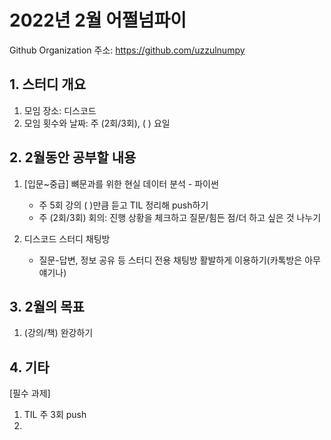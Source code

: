 # 2022년 2월 어쩔넘파이

Github Organization 주소: https://github.com/uzzulnumpy

## 1. 스터디 개요

1. 모임 장소: 디스코드
2. 모임 횟수와 날짜: 주 (2회/3회), (   ) 요일



## 2. 2월동안 공부할 내용

1. [입문~중급] 뼈문과를 위한 현실 데이터 분석 - 파이썬
   - 주 5회 강의 (    )만큼 듣고 TIL 정리해 push하기
   - 주 (2회/3회) 회의: 진행 상황을 체크하고 질문/힘든 점/더 하고 싶은 것 나누기



2. 디스코드 스터디 채팅방
   - 질문-답변, 정보 공유 등 스터디 전용 채팅방 활발하게 이용하기(카톡방은 아무 얘기나)



## 3. 2월의 목표

1. (강의/책) 완강하기

## 4. 기타

[필수 과제]

1. TIL 주 3회 push
2. 

